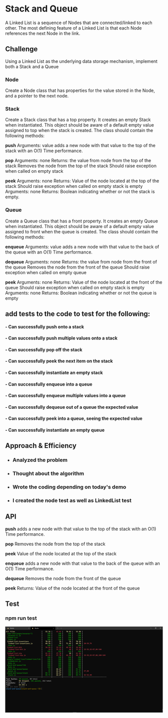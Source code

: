 # Stack and Queue
<!-- Short summary or background information -->
A Linked List is a sequence of Nodes that are connected/linked to each other. The most defining feature of a Linked List is that each Node references the next Node in the link.
## Challenge
<!-- Description of the challenge -->
Using a Linked List as the underlying data storage mechanism, implement both a Stack and a Queue

### Node
Create a Node class that has properties for the value stored in the Node, and a pointer to the next node.
### Stack
Create a Stack class that has a top property. It creates an empty Stack when instantiated.
This object should be aware of a default empty value assigned to top when the stack is created.
The class should contain the following methods:

**push**
Arguments: value
adds a new node with that value to the top of the stack with an O(1) Time performance.

**pop**
Arguments: none
Returns: the value from node from the top of the stack
Removes the node from the top of the stack
Should raise exception when called on empty stack

**peek**
Arguments: none
Returns: Value of the node located at the top of the stack
Should raise exception when called on empty stack
is empty
Arguments: none
Returns: Boolean indicating whether or not the stack is empty.

### Queue
Create a Queue class that has a front property. It creates an empty Queue when instantiated.
This object should be aware of a default empty value assigned to front when the queue is created.
The class should contain the following methods:

**enqueue**
Arguments: value
adds a new node with that value to the back of the queue with an O(1) Time performance.

**dequeue**
Arguments: none
Returns: the value from node from the front of the queue
Removes the node from the front of the queue
Should raise exception when called on empty queue

**peek**
Arguments: none
Returns: Value of the node located at the front of the queue
Should raise exception when called on empty stack
is empty
Arguments: none
Returns: Boolean indicating whether or not the queue is empty

## add tests to the code to test for the following:

#### - Can successfully push onto a stack
#### - Can successfully push multiple values onto a stack
#### - Can successfully pop off the stack
#### - Can successfully peek the next item on the stack
#### - Can successfully instantiate an empty stack
#### - Can successfully enqueue into a queue
#### - Can successfully enqueue multiple values into a queue
#### - Can successfully dequeue out of a queue the expected value
#### - Can successfully peek into a queue, seeing the expected value
#### - Can successfully instantiate an empty queue


## Approach & Efficiency
<!-- What approach did you take? Why? What is the Big O space/time for this approach? -->

* ### Analyzed the problem
* ### Thought about the algorithm 
* ### Wrote the coding depending on today's demo
* ### I created the node test as well as LinkedList test

## API
<!-- Description of each method publicly available to your Linked List -->
**push**
adds a new node with that value to the top of the stack with an O(1) Time performance.

**pop**
Removes the node from the top of the stack

**peek**
Value of the node located at the top of the stack

**enqueue**
adds a new node with that value to the back of the queue with an O(1) Time performance.

**dequeue**
Removes the node from the front of the queue


**peek**
Returns: Value of the node located at the front of the queue


## Test
### npm run test 
![](CC10PassedTests.PNG)